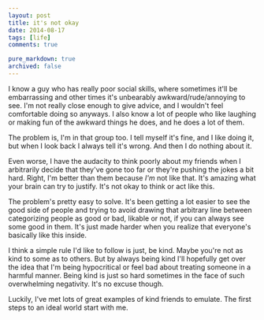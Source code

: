 ```yaml
---
layout: post
title: it's not okay
date: 2014-08-17
tags: [life]
comments: true

pure_markdown: true
archived: false
---
```


I know a guy who has really poor social skills, where sometimes it'll be embarrassing and other times it's unbearably awkward/rude/annoying to see. I'm not really close enough to give advice, and I wouldn't feel comfortable doing so anyways. I also know a lot of people who like laughing or making fun of the awkward things he does, and he does a lot of them.

The problem is, I'm in that group too. I tell myself it's fine, and I like doing it, but when I look back I always tell it's wrong. And then I do nothing about it.

Even worse, I have the audacity to think poorly about my friends when I arbitrarily decide that they've gone too far or they're pushing the jokes a bit hard. Right, I'm better than them because *I'm* not like that. It's amazing what your brain can try to justify. It's not okay to think or act like this.

The problem's pretty easy to solve. It's been getting a lot easier to see the good side of people and trying to avoid drawing that arbitrary line between categorizing people as good or bad, likable or not, if you can always see some good in them. It's just made harder when you realize that everyone's basically like this inside.

I think a simple rule I'd like to follow is just, be kind. Maybe you're not as kind to some as to others. But by always being kind I'll hopefully get over the idea that I'm being hypocritical or feel bad about treating someone in a harmful manner. Being kind is just so hard sometimes in the face of such overwhelming negativity. It's no excuse though.

Luckily, I've met lots of great examples of kind friends to emulate. The first steps to an ideal world start with me.
